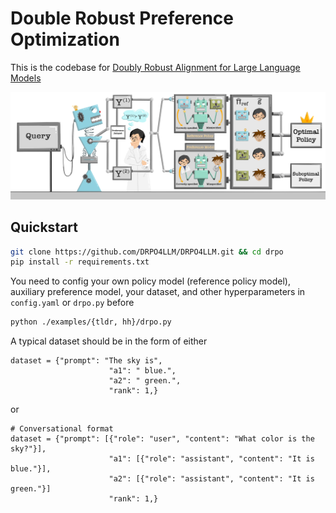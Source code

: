# Double Robust Preference Optimization

This is the codebase for [Doubly Robust Alignment for Large Language Models](www.google.com)



![Double Robustness: Requires Only Correct Specification of Either the Reference Policy or the Preference Model.](./flowchart.png)

## Quickstart

```bash
git clone https://github.com/DRPO4LLM/DRPO4LLM.git && cd drpo
pip install -r requirements.txt
```

You need to config your own policy model (reference policy model), auxiliary preference model, your dataset, and other hyperparameters in `config.yaml` or  `drpo.py` before

```bash
python ./examples/{tldr, hh}/drpo.py
```

A typical dataset should be in the form of either

```
dataset = {"prompt": "The sky is",
                      "a1": " blue.",
                      "a2": " green.",
                      "rank": 1,}
```

or 

```
# Conversational format
dataset = {"prompt": [{"role": "user", "content": "What color is the sky?"}],
                      "a1": [{"role": "assistant", "content": "It is blue."}],
                      "a2": [{"role": "assistant", "content": "It is green."}]
                      "rank": 1,}
```
